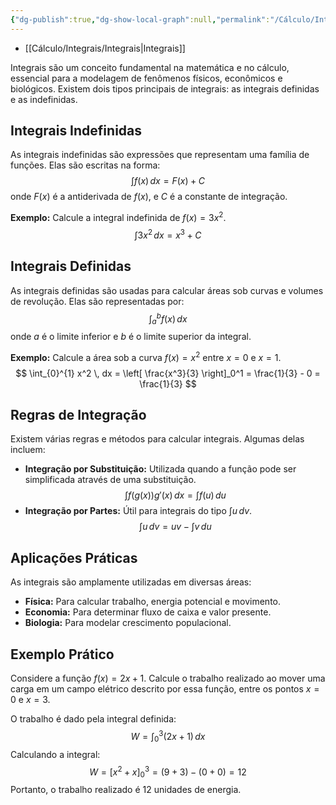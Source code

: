 ```yaml
---
{"dg-publish":true,"dg-show-local-graph":null,"permalink":"/Cálculo/Integrais/Integrais/","dgPassFrontmatter":true,"created":"2025-05-20T13:30:13.830-03:00"}
---
```





- [[Cálculo/Integrais/Integrais\|Integrais]]



Integrais são um conceito fundamental na matemática e no cálculo, essencial para a modelagem de fenômenos físicos, econômicos e biológicos. Existem dois tipos principais de integrais: as integrais definidas e as indefinidas.

## Integrais Indefinidas

As integrais indefinidas são expressões que representam uma família de funções. Elas são escritas na forma:
$$
 \int f(x) \, dx = F(x) + C 
$$
onde $F(x)$ é a antiderivada de $f(x)$, e $C$ é a constante de integração.

**Exemplo:**
Calcule a integral indefinida de $f(x) = 3x^2$.
$$
 \int 3x^2 \, dx = x^3 + C 
$$
## Integrais Definidas

As integrais definidas são usadas para calcular áreas sob curvas e volumes de revolução. Elas são representadas por:
$$
 \int_{a}^{b} f(x) \, dx 
$$
onde $a$ é o limite inferior e $b$ é o limite superior da integral.

**Exemplo:**
Calcule a área sob a curva $f(x) = x^2$ entre $x=0$ e $x=1$.
$$
 \int_{0}^{1} x^2 \, dx = \left[ \frac{x^3}{3} \right]_0^1 = \frac{1}{3} - 0 = \frac{1}{3} 
$$
## Regras de Integração

Existem várias regras e métodos para calcular integrais. Algumas delas incluem:

- **Integração por Substituição:** Utilizada quando a função pode ser simplificada através de uma substituição.
$$
 \int f(g(x))g'(x) \, dx = \int f(u) \, du
$$
- **Integração por Partes:** Útil para integrais do tipo $\int u \, dv$.
$$
 \int u \, dv = uv - \int v \, du
$$
## Aplicações Práticas

As integrais são amplamente utilizadas em diversas áreas:

- **Física:** Para calcular trabalho, energia potencial e movimento.
- **Economia:** Para determinar fluxo de caixa e valor presente.
- **Biologia:** Para modelar crescimento populacional.

## Exemplo Prático

Considere a função $f(x) = 2x + 1$. Calcule o trabalho realizado ao mover uma carga em um campo elétrico descrito por essa função, entre os pontos $x=0$ e $x=3$.

O trabalho é dado pela integral definida:
$$
 W = \int_{0}^{3} (2x + 1) \, dx
$$
Calculando a integral:
$$
 W = \left[ x^2 + x \right]_0^3 = (9 + 3) - (0 + 0) = 12
$$
Portanto, o trabalho realizado é $12$ unidades de energia.
